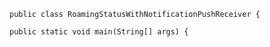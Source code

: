     public class RoamingStatusWithNotificationPushReceiver {

    public static void main(String[] args) {

